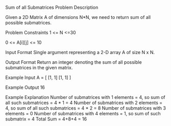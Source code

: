 Sum of all Submatrices
Problem Description

Given a 2D Matrix A of dimensions N*N, we need to return sum of all possible submatrices.



Problem Constraints
1 <= N <=30

0 <= A[i][j] <= 10



Input Format
Single argument representing a 2-D array A of size N x N.



Output Format
Return an integer denoting the sum of all possible submatrices in the given matrix.



Example Input
A = [ [1, 1]
      [1, 1] ]


Example Output
16


Example Explanation
Number of submatrices with 1 elements = 4, so sum of all such submatrices = 4 * 1 = 4
Number of submatrices with 2 elements = 4, so sum of all such submatrices = 4 * 2 = 8
Number of submatrices with 3 elements = 0
Number of submatrices with 4 elements = 1, so sum of such submatrix = 4
Total Sum = 4+8+4 = 16